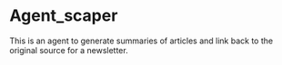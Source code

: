 # Agent_scaper

This is an agent to generate summaries of articles and link back to the original source for a newsletter.
